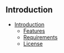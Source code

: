## Introduction

- [Introduction]({url}/introduction)
    - [Features]({url}/introduction#features)
    - [Requirements]({url}/introduction#requirements)
    - [License]({url}/introduction#license)
